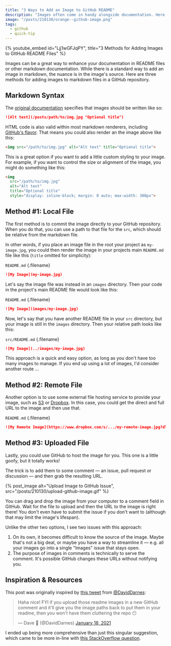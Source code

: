 ```yaml
---
title: "3 Ways to Add an Image to GitHub README"
description: "Images often come in handy alongside documentation. Here are a few methods for adding them to your README and other markdown files."
image: "/posts/210130/orange--github-image.png"
tags:
  - github
  - quick-tip
---
```


{% youtube_embed
    id="Ljj1wGFJqPY",
    title="3 Methods for Adding Images to GItHub README Files" %}

Images can be a great way to enhance your documentation in README files or other markdown documentation. While there is a standard way to add an image in markdown, the nuance is in the image's source. Here are three methods for adding images to markdown files in a GitHub repository.

## Markdown Syntax

The [original documentation](https://daringfireball.net/projects/markdown/syntax#img) specifies that images should be written like so:

```md
![Alt text](/posts/path/to/img.jpg "Optional title")
```

HTML code is also valid within most markdown renderers, including [GitHub's flavor](https://github.github.com/gfm/#raw-html). That means you could also render an the image above like this:

```md
<img src="/path/to/img.jpg" alt="Alt text" title="Optional title">
```

This is a great option if you want to add a little custom styling to your image. For example, if you want to control the size or alignment of the image, you might do something like this:

```md
<img
  src="/path/to/img.jpg"
  alt="Alt text"
  title="Optional title"
  style="display: inline-block; margin: 0 auto; max-width: 300px">
```

## Method #1: Local File

The first method is to commit the image directly to your GitHub repository. When you do that, you can use a path to that file for the `src`, which should be relative from the markdown file.

In other words, if you place an image file in the root your project as `my-image.jpg`, you could then render the image in your projects main `README.md` file like this (`title` omitted for simplicity):

`README.md` {.filename}

```md
![My Image](my-image.jpg)
```

Let's say the image file was instead in an `images` directory. Then your code in the project's main README file would look like this:

`README.md` {.filename}

```md
![My Image](images/my-image.jpg)
```

Now, let's say that you have another README file in your `src` directory, but your image is still in the `images` directory. Then your relative path looks like this:

`src/README.md` {.filename}

```md
![My Image](../images/my-image.jpg)
```

This approach is a quick and easy option, as long as you don't have too many images to manage. If you end up using a lot of images, I'd consider another route ...

## Method #2: Remote File

Another option is to use some external file hosting service to provide your image, such as [S3](https://aws.amazon.com/s3/) or [Dropbox](https://www.dropbox.com/). In this case, you could get the direct and full URL to the image and then use that.

`README.md` {.filename}

```md
![My Remote Image](https://www.dropbox.com/s/.../my-remote-image.jpg?dl=0)
```

## Method #3: Uploaded File

Lastly, you could use GitHub to host the image for you. This one is a little goofy, but it totally works!

The trick is to add them to some comment — an issue, pull request or discussion — and then grab the resulting URL.

{% post_image
    alt="Upload Image to GitHub Issue",
    src="/posts/210130/upload-github-image.gif" %}

You can drag and drop the image from your computer to a comment field in GitHub. Wait for the file to upload and then the URL to the image is right there! You don't even have to submit the issue if you don't want to (although that may limit the image's lifespan).

Unlike the other two options, I see two issues with this approach:

1. On its own, it becomes difficult to know the source of the image. Maybe that's not a big deal, or maybe you have a way to streamline it — e.g. all your images go into a single "Images" issue that stays open.
2. The purpose of images in comments is technically to serve the comment. It's possible GitHub changes these URLs without notifying you.

## Inspiration & Resources

This post was originally inspired by [this tweet](https://twitter.com/DavidDarnes/status/1351139946728464385) from [@DavidDarnes](https://twitter.com/DavidDarnes):

<blockquote class="twitter-tweet">
  <p lang="en" dir="ltr">Haha nice! FYI if you upload those readme images in a new GitHub comment and it&#39;ll give you the image paths back to put them in your readme, then you won&#39;t have them cluttering the repo 😶</p>
  &mdash; Dave 🧱 (@DavidDarnes) <a href="https://twitter.com/DavidDarnes/status/1351139946728464385?ref_src=twsrc%5Etfw">January 18, 2021</a>
</blockquote>
<script async src="https://platform.twitter.com/widgets.js" charset="utf-8"></script>

I ended up being more comprehensive than just this singular suggestion, which came to be more in-line with [this StackOverflow question](https://stackoverflow.com/q/14494747/2241124).
